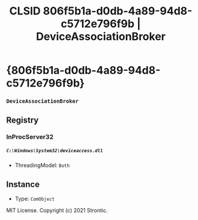 ﻿---
title: "CLSID 806f5b1a-d0db-4a89-94d8-c5712e796f9b | DeviceAssociationBroker"
excerpt: What is COM-Object CLSID 806f5b1a-d0db-4a89-94d8-c5712e796f9b?
---

# {806f5b1a-d0db-4a89-94d8-c5712e796f9b}

### `DeviceAssociationBroker`

## Registry


### InProcServer32

##### `C:\Windows\System32\deviceaccess.dll`
* ThreadingModel: `Both`

## Instance

* Type: `ComObject`

MIT License. Copyright (c) 2021 Strontic.


